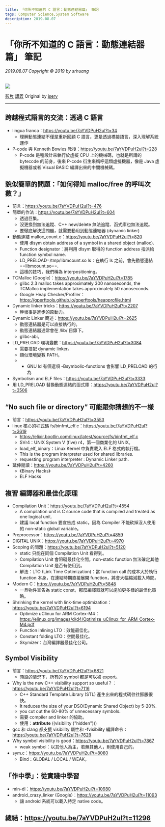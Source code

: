 ```yaml
---
title: 「你所不知道的 C 語言：動態連結器篇」 筆記
tags: Computer Science,System Software
description: 2019.08.07
---
```

「你所不知道的 C 語言：動態連結器篇」 筆記
===
###### 2019.08.07 *Copyright © 2019 by srhuang*

![](https://i.imgur.com/KyaeILQ.png)

[影片](https://youtu.be/7aYVDPuH2uI)
[講義](http://hackfoldr.org/dykc/https%253A%252F%252Fhackmd.io%252Fs%252FHkK7Uf4Ml)
Original by [jserv](http://wiki.csie.ncku.edu.tw/User/jserv)

---
## 跨越程式語言的交流：透過 C 語言

* lingua franca：https://youtu.be/7aYVDPuH2uI?t=34
    * 理解動態連結不僅是重新回顧 C 語言，更是透過橋接語言，深入理解系統運作
* P-code 與 Kenneth Bowles 教授：https://youtu.be/7aYVDPuH2uI?t=228
    * P-code 是種設計來執行於虛擬 CPU 上的機械碼，也就是所謂的 bytecode 的前身，後來 P-code 衍生來稱呼這類虛擬機器，像是 Java 虛擬機器或者 Visual BASIC 編譯出來的中間機械碼。

## 貌似簡單的問題：「如何得知 malloc/free 的呼叫次數？」

* 前言：https://youtu.be/7aYVDPuH2uI?t=476
* 簡單的作法：https://youtu.be/7aYVDPuH2uI?t=604
    * 透過巨集。
    * 沒更換到無法追蹤、C++ new/delete 無法追蹤、函式庫也無法追蹤。
    * 要徹底解決這問題，就需要動用到動態連結器 (dynamic linker)
* 動態連結 malloc_count.c：https://youtu.be/7aYVDPuH2uI?t=820
    * 使用 dlsym obtain address of a symbol in a shared object (malloc).
    * Function designator：將利用 dlsym 取得的 function address 指派給 function symbol name.
    * LD_PRELOAD=/tmp/libmcount.so ls：在執行 ls 之前，會先動態連結 ==libmcount.so==.
    * 這樣的技巧，我們稱為 interpositioning。
* TCMalloc (Google)：https://youtu.be/7aYVDPuH2uI?t=1785
    * glibc 2.3 malloc takes approximately 300 nanoseconds, the TCMalloc implementation takes approximately 50 nanoseconds.
    * Google Heap Checker/Profiler：https://gperftools.github.io/gperftools/heapprofile.html
* Dynamic linker tricks：https://youtu.be/7aYVDPuH2uI?t=2207
    * 幹壞事是進步的原動力。
* Dynamic Linker 簡述：https://youtu.be/7aYVDPuH2uI?t=2625
    * 動態連結器是可以直接執行的。
    * 動態連結器通常會在 /lib/ 目錄下。
    * glibc-abi。
* LD_PRELOAD 環境變數：https://youtu.be/7aYVDPuH2uI?t=3084
    * 需要搭配 dynamic linker。
    * 類似環境變數 PATH。
    * * GNU ld 有個選項 -Bsymbolic-functions 會影響 LD_PRELOAD 的行為
* Symbolism and ELF files：https://youtu.be/7aYVDPuH2uI?t=3333
* 用 LD_PRELOAD 替換動態連結的函式庫：https://youtu.be/7aYVDPuH2uI?t=3506

## “No such file or directory” 可能跟你猜想的不一樣

* 前言：https://youtu.be/7aYVDPuH2uI?t=3553
* linux 核心的程式碼 fs/binfmt_elf.c：https://youtu.be/7aYVDPuH2uI?t=3619
    * https://elixir.bootlin.com/linux/latest/source/fs/binfmt_elf.c
    * SVr4：UNIX System V (five) r4，第一個商業化的 UNIX。
    * load_elf_binary：Linux Kernel 中負責載入 ELF 格式的執行檔。
    * This is the program interpreter used for shared libraries.
    * requesting program interpreter : Dynamic Linker path.
* 延伸閱讀：https://youtu.be/7aYVDPuH2uI?t=4260
    * 《Binary Hacks》
    * ELF Hacks

## 複習 編譯器和最佳化原理

*  Compilation Unit：https://youtu.be/7aYVDPuH2uI?t=4554
    * A compilation unit is C source code that is compiled and treated as one logical unit.
    * 建議 local function 要宣告成 static，因為 Compiler 不能砍掉沒人使用的 non-static global variable。
* Preprocessor：https://youtu.be/7aYVDPuH2uI?t=4859
* DIGITAL UNIX：https://youtu.be/7aYVDPuH2uI?t=4970
* Scoping 的問題：https://youtu.be/7aYVDPuH2uI?t=5120
    * static 只能在同個 Compilation Unit 看得到。
    * Compilation Unit 會阻礙最佳化空間，non-static function 無法確定其他 Compilation Unit 是否有使用到。
    * 解法：LTO (Link Time Optimization)：當 function call 的成本大於執行 function 本身，在連結時期直接展開 function，將會大幅縮減載入時間。
* Modern C：https://youtu.be/7aYVDPuH2uI?t=5848
    * 一旦物件宣告為 static const，那麼編譯器就可以施加更多樣的最佳化策略。
* Shrinking the kernel with link-time optimization：https://youtu.be/7aYVDPuH2uI?t=6194
    * Optimize uClinux for ARM Cortex-M4：https://elinux.org/images/d/d4/Optimize_uClinux_for_ARM_Cortex-M4.pdf
    * Function inlining LTO：效能最佳化。
    * Constant folding LTO：空間最佳化。
    * Skymizer：台灣編譯器最佳化公司。

## Symbol Visibility

* 前言：https://youtu.be/7aYVDPuH2uI?t=6821
    * 預設的情況下，所有的 symbol 都是可以被 export。
* Why is the new C++ visibility support so useful？：https://youtu.be/7aYVDPuH2uI?t=7116
    * C++ Standard Template Library (STL) 產生出來的程式碼往往膨脹很快。
    * It reduces the size of your DSO(Dynamic Shared Object) by 5-20%.
    * you cut out the 60-80% of unnecessary symbols.
    * 需要 compiler and linker 的協助。
    * 使用：__attribute__ ((visibility ("hidden")))
* gcc 和 clang 都支援 visibility 屬性和 -fvisibility 編譯命令：https://youtu.be/7aYVDPuH2uI?t=7628
* Why symbol visibility is good：https://youtu.be/7aYVDPuH2uI?t=7867
    * weak symbol：以其他人為主，若無其他人，則使用自己的。
* sym.c：https://youtu.be/7aYVDPuH2uI?t=8080
    * Bind：GLOBAL / LOCAL / WEAK。

## 「作中學」：從實踐中學習

* min-dl：https://youtu.be/7aYVDPuH2uI?t=10980
* android_crazy_linker (Google)：https://youtu.be/7aYVDPuH2uI?t=11093
    * 讓 android 系統可以載入特定 native code。

## 總結：https://youtu.be/7aYVDPuH2uI?t=11296
